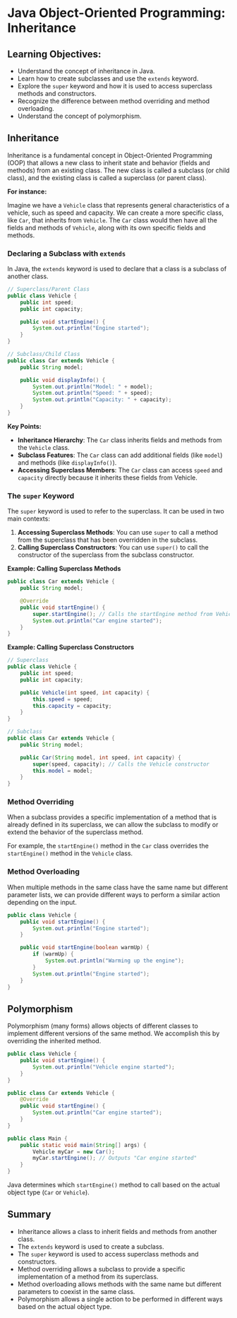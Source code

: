 # Java Object-Oriented Programming: Inheritance

## Learning Objectives:

- Understand the concept of inheritance in Java.
- Learn how to create subclasses and use the `extends` keyword.
- Explore the `super` keyword and how it is used to access superclass methods and constructors.
- Recognize the difference between method overriding and method overloading.
- Understand the concept of polymorphism.

## Inheritance

Inheritance is a fundamental concept in Object-Oriented Programming (OOP) that allows a new class to inherit state and behavior (fields and methods) from an existing class. The new class is called a subclass (or child class), and the existing class is called a superclass (or parent class).

**For instance:**

Imagine we have a `Vehicle` class that represents general characteristics of a vehicle, such as speed and capacity. We can create a more specific class, like `Car`, that inherits from `Vehicle`. The `Car` class would then have all the fields and methods of `Vehicle`, along with its own specific fields and methods.

### Declaring a Subclass with `extends`

In Java, the `extends` keyword is used to declare that a class is a subclass of another class.

```java
// Superclass/Parent Class
public class Vehicle {
    public int speed;
    public int capacity;

    public void startEngine() {
        System.out.println("Engine started");
    }
}

// Subclass/Child Class
public class Car extends Vehicle {
    public String model;

    public void displayInfo() {
        System.out.println("Model: " + model);
        System.out.println("Speed: " + speed);
        System.out.println("Capacity: " + capacity);
    }
}
```
**Key Points:**

- **Inheritance Hierarchy**: The `Car` class inherits fields and methods from the `Vehicle` class.
- **Subclass Features**: The `Car` class can add additional fields (like `model`) and methods (like `displayInfo()`).
- **Accessing Superclass Members**: The `Car` class can access `speed` and `capacity` directly because it inherits these fields from Vehicle.

### The `super` Keyword

The `super` keyword is used to refer to the superclass. It can be used in two main contexts:

1.	**Accessing Superclass Methods**: You can use `super` to call a method from the superclass that has been overridden in the subclass.
2.	**Calling Superclass Constructors**: You can use `super()` to call the constructor of the superclass from the subclass constructor.

**Example: Calling Superclass Methods**
```java
public class Car extends Vehicle {
    public String model;

    @Override
    public void startEngine() {
        super.startEngine(); // Calls the startEngine method from Vehicle
        System.out.println("Car engine started");
    }
}
```
**Example: Calling Superclass Constructors**
```java
// Superclass
public class Vehicle {
    public int speed;
    public int capacity;

    public Vehicle(int speed, int capacity) {
        this.speed = speed;
        this.capacity = capacity;
    }
}

// Subclass
public class Car extends Vehicle {
    public String model;

    public Car(String model, int speed, int capacity) {
        super(speed, capacity); // Calls the Vehicle constructor
        this.model = model;
    }
}
```
### Method Overriding
When a subclass provides a specific implementation of a method that is already defined in its superclass, we can allow the subclass to modify or extend the behavior of the superclass method.

For example, the `startEngine()` method in the `Car` class overrides the `startEngine()` method in the `Vehicle` class.

### Method Overloading
When multiple methods in the same class have the same name but different parameter lists, we can provide different ways to perform a similar action depending on the input.
```java
public class Vehicle {
    public void startEngine() {
        System.out.println("Engine started");
    }

    public void startEngine(boolean warmUp) {
        if (warmUp) {
            System.out.println("Warming up the engine");
        }
        System.out.println("Engine started");
    }
}
```
## Polymorphism
Polymorphism (many forms) allows objects of different classes to implement different versions of the same method. We accomplish this by overriding the inherited method.
```java
public class Vehicle {
    public void startEngine() {
        System.out.println("Vehicle engine started");
    }
}

public class Car extends Vehicle {
    @Override
    public void startEngine() {
        System.out.println("Car engine started");
    }
}

public class Main {
    public static void main(String[] args) {
        Vehicle myCar = new Car();
        myCar.startEngine(); // Outputs "Car engine started"
    }
}
```
Java determines which `startEngine()` method to call based on the actual object type (`Car` or `Vehicle`).

## Summary

- Inheritance allows a class to inherit fields and methods from another class.
- The `extends` keyword is used to create a subclass.
- The `super` keyword is used to access superclass methods and constructors.
- Method overriding allows a subclass to provide a specific implementation of a method from its superclass.
- Method overloading allows methods with the same name but different parameters to coexist in the same class.
- Polymorphism allows a single action to be performed in different ways based on the actual object type.